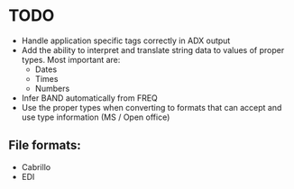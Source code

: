 # TODO

* Handle application specific tags correctly in ADX output
* Add the ability to interpret and translate string data to values of proper types. Most important are:
    * Dates
    * Times
    * Numbers
* Infer BAND automatically from FREQ
* Use the proper types when converting to formats that can accept and use type information (MS / Open office)

## File formats:

* Cabrillo
* EDI
